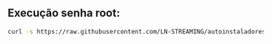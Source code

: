 ## Execução senha root:

```bash
curl -s https://raw.githubusercontent.com/LN-STREAMING/autoinstaladores/main/senharoot.sh -o senharoot.sh && sudo bash senharoot.sh
